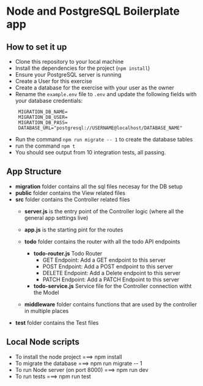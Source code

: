 # Node and PostgreSQL Boilerplate app
## How to set it up
* Clone this repository to your local machine
* Install the dependencies for the project (`npm install`)
* Ensure your PostgreSQL server is running
* Create a User for this exercise
* Create a database for the exercise with your user as the owner
* Rename the `example.env` file to `.env` and update the following fields with your database credentials:
  ```
   MIGRATION_DB_NAME=
   MIGRATION_DB_USER=
   MIGRATION_DB_PASS=
   DATABASE_URL="postgresql://USERNAME@localhost/DATABASE_NAME"
  ```
* Run the command `npm run migrate -- 1` to create the database tables
* run the command `npm t`
* You should see output from 10 integration tests, all passing.

## App Structure

* __migration__ folder contains all the sql files necesay for the DB setup
* __public__ folder contains the View related files
* __src__ folder contains the Controller related files
    * __server.js__ is the entry point of the Controller logic (where all the general app settings live)
    * __app.js__ is the starting pint for the routes

    * __todo__ folder contains the router with all the todo API endpoints
        * __todo-router.js__ Todo Router
            * GET Endpoint: Add a GET endpoint to this server
            * POST Endpoint: Add a POST endpoint to this server
            * DELETE Endpoint: Add a Delete endpoint to this server
            * PATCH Endpoint: Add a PATCH Endpoint to this server
        * __todo-service.js__ Service file for the Controller connection witht the Model
    * __middleware__ folder contains functions that are used by the controller in multiple places
* __test__ folder contains the Test files

## Local Node scripts
* To install the node project ===> npm install
* To migrate the database ===> npm run migrate -- 1
* To run Node server (on port 8000) ===> npm run dev
* To run tests ===> npm run test
